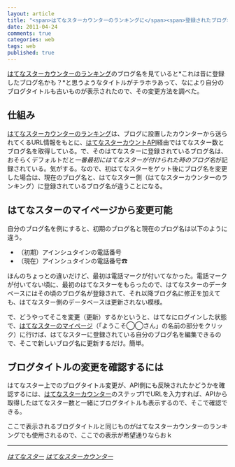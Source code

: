 ```yaml
---
layout: article
title: "<span>はてなスターカウンターのランキングに</span><span>登録されたブログ名を変更するには</span>"
date: 2011-04-24
comments: true
categories: web
tags: web
published: true
---
```


[はてなスターカウンターのランキング](http://hatenastar.heroku.com/#ranking)のブログ名を見ていると*これは昔に登録したブログ名かも？*と思うようなタイトルがチラホラあって、なにより自分のブログタイトルも古いものが表示されたので、その変更方法を調べた。

<!-- READMORE -->


## 仕組み

[はてなスターカウンターのランキング](http://hatenastar.heroku.com/#ranking)は、ブログに設置したカウンターから送られてくるURL情報をもとに、[はてなスターカウントAPI](http://developer.hatena.ne.jp/ja/documents/star/apis/count)経由ではてなスター数とブログ名を取得している。で、そのはてなスターに登録されているブログ名は、おそらくデフォルトだと*一番最初にはてなスターが付けられた時のブログ名*が記録されている。気がする。なので、初はてなスターをゲット後にブログ名を変更した場合は、現在のブログ名と、はてなスター側（はてなスターカウンターのランキング）に登録されているブログ名が違うことになる。


## はてなスターのマイページから変更可能

自分のブログ名を例にすると、初期のブログ名と現在のブログ名は以下のように違う。

- （初期）アインシュタインの電話番号
- （現在）アインシュタインの電話番号&#9742;

ほんのちょっとの違いだけど、最初は電話マークが付いてなかった。電話マークが付いてない頃に、最初のはてなスターをもらったので、はてなスターのデータベースにはその頃のブログ名が登録されて、それ以降ブログ名に修正を加えても、はてなスター側のデータベースは更新されない模様。

で、どうやってそこを変更（更新）するかというと、はてなにログインした状態で、[はてなスターのマイページ](http://s.hatena.ne.jp/ruedap/)（「ようこそ◯◯さん」の名前の部分をクリック）に行けば、はてなスターに登録されている自分のブログ名を編集できるので、そこで新しいブログ名に更新するだけ。簡単。


## ブログタイトルの変更を確認するには

はてなスター上でのブログタイトル変更が、API側にも反映されたかどうかを確認するには、[はてなスターカウンター](http://hatenastar.heroku.com/)のステップ1でURLを入力すれば、APIから取得したはてなスター数と一緒にブログタイトルも表示するので、そこで確認できる。

ここで表示されるブログタイトルと同じものがはてなスターカウンターのランキングでも使用されるので、ここでの表示が希望通りならおｋ

* * *

<cite>[はてなスター](http://s.hatena.ne.jp/)</cite>
<cite>[はてなスターカウンター](http://hatenastar.heroku.com/)</cite>

